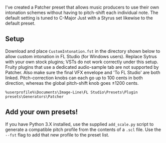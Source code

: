 I've created a Patcher preset that allows music producers to use their own intonation schemes without having to pitch-shift each individual note. The default setting is tuned to C-Major Just with a Styrus set likewise to the default preset.

## Setup

Download and place `CustomIntonation.fst` in the directory shown below to allow custom intonation in FL Studio (for Windows users). Replace Sytrus with your own stock plugins; VSTs do not work correctly under this setup. Fruity plugins that use a dedicated audio-sample tab are not supported by Patcher. Also make sure the final VFX envelope and 'To FL Studio' are both linked. Pitch-correction knobs can each go up to 100 cents in both direction, whereas the global pitch-shift knob goes ±1200 cents.

```console
%userprofile%\Documents\Image-Line\FL Studio\Presets\Plugin presets\Generators\Patcher
```

## Add your own presets!

If you have Python 3.X installed, use the supplied `add_scale.py` script to generate a compatible pitch profile from the contents of a `.scl` file. Use the `--fst` flag to add that new profile to the preset list.
